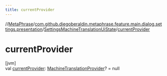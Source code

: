 ```yaml
---
title: currentProvider
---
```

//[MetaPhrase](../../../index.html)/[com.github.diegoberaldin.metaphrase.feature.main.dialog.settings.presentation](../index.html)/[SettingsMachineTranslationUiState](index.html)/[currentProvider](current-provider.html)



# currentProvider



[jvm]\
val [currentProvider](current-provider.html): [MachineTranslationProvider](../../com.github.diegoberaldin.metaphrase.domain.mt.repository.data/-machine-translation-provider/index.html)? = null




